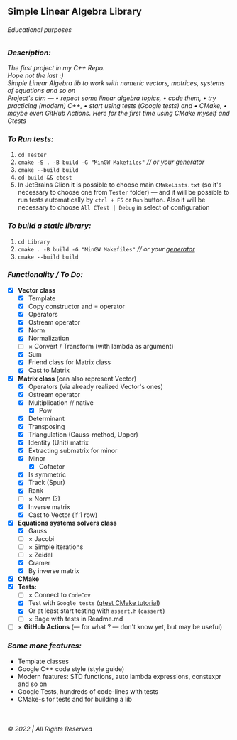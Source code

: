 ## Simple Linear Algebra Library

###### Educational purposes

### _Description:_

_The first project in my C++ Repo.   
Hope not the last :)  
Simple Linear Algebra lib to work with numeric vectors, matrices, systems of equations and so on  
Project's aim — • repeat some linear algebra topics, • code them, • try practicing (modern) C++, • start using tests (Google tests) and • CMake, • maybe even GitHub Actions. Here for the first time using CMake myself and Gtests_

### _To Run tests:_

1. `cd Tester`
2. `cmake -S . -B build -G "MinGW Makefiles"` _// or your [generator](https://cmake.org/cmake/help/latest/manual/cmake-generators.7.html)_
3. `cmake --build build`
4. `cd build && ctest`  
5. In JetBrains Clion it is possible to choose main `CMakeLists.txt` (so it's necessary to choose one from `Tester` folder) — and it will be possible to run tests automatically by `ctrl + F5` or `Run` button. Also it will be necessary to choose `All CTest | Debug` in select of configuration

### _To build a static library:_
1. `cd Library`  
2. `cmake . -B build -G "MinGW Makefiles"` _// or your [generator](https://cmake.org/cmake/help/latest/manual/cmake-generators.7.html)_  
3. `cmake --build build`

### _Functionality / To Do:_

- [x] __Vector class__
    - [x] Template
    - [x] Copy constructor and = operator
    - [x] Operators
    - [x] Ostream operator
    - [x] Norm
    - [x] Normalization
    - [ ] &times; Convert / Transform (with lambda as argument)
    - [x] Sum
    - [x] Friend class for Matrix class
    - [x] Cast to Matrix
- [x] __Matrix class__ (can also represent Vector)
    - [x] Operators (via already realized Vector's ones)
    - [x] Ostream operator
    - [x] Multiplication // native
        - [x] Pow
    - [x] Determinant
    - [x] Transposing
    - [x] Triangulation (Gauss-method, Upper)
    - [x] Identity (Unit) matrix
    - [x] Extracting submatrix for minor
    - [x] Minor
        - [x] Cofactor
    - [x] Is symmetric
    - [x] Track (Spur)
    - [x] Rank
    - [ ] &times; Norm (?)
    - [x] Inverse matrix
    - [x] Cast to Vector (if 1 row)
- [x] __Equations systems solvers class__
  - [x] Gauss
  - [ ] &times; Jacobi
  - [ ] &times; Simple iterations
  - [ ] &times; Zeidel
  - [x] Cramer
  - [x] By inverse matrix    
- [x] __CMake__
- [x] __Tests:__
    - [ ] &times; Connect to `CodeCov`
    - [x] Test with `Google tests` ([gtest CMake tutorial](https://google.github.io/googletest/quickstart-cmake.html))
    - [x] Or at least start testing with `assert.h` (`cassert`)
    - [ ] &times; Bage with tests in Readme.md
- [ ] &times; __GitHub Actions__ (— for what ? — don't know yet, but may be useful)

### _Some more features:_

* Template classes
* Google C++ code style (style guide)
* Modern features: STD functions, auto lambda expressions, constexpr and so on
* Google Tests, hundreds of code-lines with tests
* CMake-s for tests and for building a lib 

   
&nbsp;  


###### © 2022 | All Rights Reserved